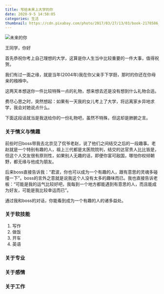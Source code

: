 ```yaml
---
title: 写给未来上大学的你
date: 2020-9-5 14:58:05
categories: 生活
thumbnail: https://cdn.pixabay.com/photo/2017/03/27/13/03/book-2178586_1280.jpg
---
```


![未来的你](https://cdn.pixabay.com/photo/2017/03/27/13/03/book-2178586_1280.jpg)

王同学，你好

首先恭祝你考上自己理想的大学，这算是你人生当中比较重要的一件大事，值得祝贺。

我们有过一面之缘，就是当年(2004年)我在你父亲手下学厨，那时的你还在你母亲的襁褓中。

这两天本想送你一件比较特殊一点的礼物，想来想去还是没有想到什么礼物合适。

费尽心思之时，突然想起：如果有一天我的女儿考上了大学，将远离家乡异地求学，我会对她说点什么。

下面这段话就当是我送给你的一份礼物吧，虽然不特殊，但这却是肺腑之言。

### 关于情义与情趣

前些时日boss带我去北京见了侃爷老赵，说了他们之间结交之后的一段趣事。老赵就是一个特别有趣的人，祖上三代都是太医院院判，结交的达官贵人比比皆是，但这个人交友很有原则性，如果别人无趣的话，即便你富可敌国，哪怕你权倾朝野，都无缘与他成为朋友。

后来boss直接告诉我：“君波，你也可以成为一个有趣的人，跟有意思的灵魂多碰撞一下”。boss的言外之意就是说我这个人没有太多的趣味而已。我也直接告诉老板：“可能是我的运气比较好吧，我每到一个地方都能遇到有意思的人，而且能成为好友，可能是我比较幸运而已”。

通过我和boss的对话，你能看到成为一个有趣的人的诸多益处。

### 关于软技能

1. 写作
2. 做饭
3. 开车
4. 英语

### 关于专业

### 关于感情

### 关于工作

